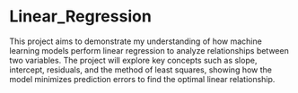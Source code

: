# Linear_Regression

This project aims to demonstrate my understanding of how machine learning models perform linear regression to analyze relationships between two variables. The project will explore key concepts such as slope, intercept, residuals, and the method of least squares, showing how the model minimizes prediction errors to find the optimal linear relationship.
